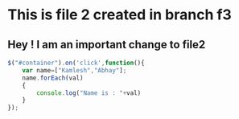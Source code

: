 # This is file 2 created in branch f3

## Hey ! I am an important change to file2

```javascript
$("#container").on('click',function(){
    var name=["Kamlesh","Abhay"];
    name.forEach(val)
    {
        console.log("Name is : "+val)
    }
});
```